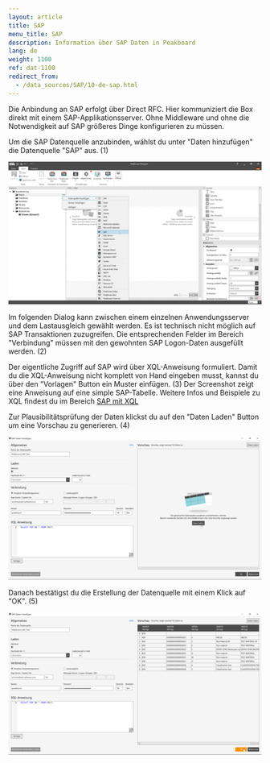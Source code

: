 ```yaml
---
layout: article
title: SAP
menu_title: SAP
description: Information über SAP Daten in Peakboard
lang: de
weight: 1100
ref: dat-1100
redirect_from:
  - /data_sources/SAP/10-de-sap.html
---
```

Die Anbindung an SAP erfolgt über Direct RFC. 
Hier kommuniziert die Box direkt mit einem SAP-Applikationsserver. 
Ohne Middleware und ohne die Notwendigkeit auf SAP größeres Dinge konfigurieren zu müssen. 

Um die SAP Datenquelle anzubinden, wählst du unter "Daten hinzufügen" die Datenquelle "SAP" aus. (1)

![SAP Daten hinzufuegen](/assets/images/data-sources/sap/de_SAP-add.png)

Im folgenden Dialog kann zwischen einem einzelnen Anwendungsserver und dem Lastausgleich gewählt werden.
Es ist technisch nicht möglich auf SAP Transaktionen zuzugreifen.
Die entsprechenden Felder im Bereich "Verbindung" müssen mit den gewohnten SAP Logon-Daten ausgefüllt werden. (2)

Der eigentliche Zugriff auf SAP wird über XQL-Anweisung formuliert.
Damit du die XQL-Anweisung nicht komplett von Hand eingeben musst, kannst du über den "Vorlagen" Button ein Muster einfügen. (3)
Der Screenshot zeigt eine Anweisung auf eine simple SAP-Tabelle. Weitere Infos und Beispiele zu XQL findest du im Bereich [SAP mit XQL](/data_sources/SAP/de-xql.html)

Zur Plausibilitätsprüfung der Daten klickst du auf den "Daten Laden" Button um eine Vorschau zu generieren. (4)

![SAP Saten konfigurieren](/assets/images/data-sources/sap/de_SAP-config-01.png)

Danach bestätigst du die Erstellung der Datenquelle mit einem Klick auf "OK". (5)

![SAP Daten konfigurieren](/assets/images/data-sources/sap/de_SAP-config-02.png)
